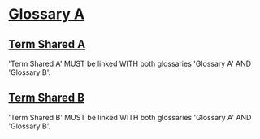 # [Glossary A](#glossary-a)

## [Term Shared A](#term-shared-a)

'Term Shared A' MUST be linked WITH both glossaries 'Glossary A' AND 'Glossary B'.

## [Term Shared B](#term-shared-b)

'Term Shared B' MUST be linked WITH both glossaries 'Glossary A' AND 'Glossary B'.
